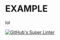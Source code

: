# EXAMPLE
lol

[![GitHub's Super Linter](https://github.com/Aidan-Lalonde-Novales/ICS3U-Unit3-05-CPP/workflows/GitHub's%20Super%20Linter/badge.svg)](https://github.com/Aidan-Lalonde-Novales/ICS3U-Unit3-05-CPP/actions)
